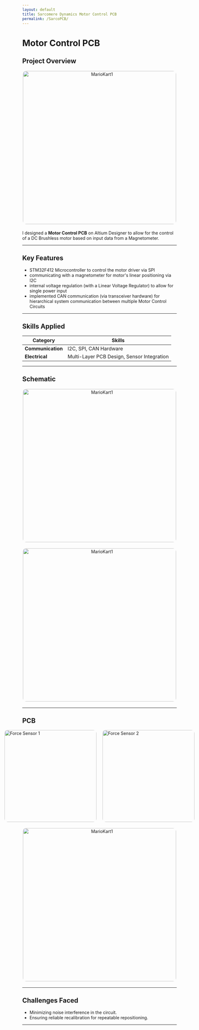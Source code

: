 ```yaml
---
layout: default
title: Sarcomere Dynamics Motor Control PCB
permalink: /SarcoPCB/
---
```


# Motor Control PCB

## Project Overview

<div style="text-align: center; margin: 20px 0;">
    <img src="{{ '/docs/assets/MotorControlPCB.png' | relative_url }}" alt="MarioKart1" style="width: 500px; border-radius: 10px;">
</div>

I designed a **Motor Control PCB** on Altium Designer to allow for the control of a DC Brushless motor based on input data from a Magnetometer.

---

## Key Features
- STM32F412 Microcontroller to control the motor driver via SPI
- communicating with a magnetometer for motor's linear positioning via I2C
- internal voltage regulation (with a Linear Voltage Regulator) to allow for single power input
- implemented CAN communication (via transceiver hardware) for hierarchical system communication between multiple Motor Control Circuits

---

## Skills Applied

| **Category**    | **Skills**                                                                 |
|------------------|---------------------------------------------------------------------------|
| **Communication** | I2C, SPI, CAN Hardware                            |
| **Electrical**    | Multi-Layer PCB Design, Sensor Integration |

---

## Schematic
<div style="text-align: center; margin: 20px 0;">
    <img src="{{ '/docs/assets/Top Level.png' | relative_url }}" alt="MarioKart1" style="width: 500px; border-radius: 10px;">
</div>

<div style="text-align: center; margin: 20px 0;">
    <img src="{{ '/docs/assets/STM32.png' | relative_url }}" alt="MarioKart1" style="width: 500px; border-radius: 10px;">
</div>



---
## PCB


<div style="display: flex; justify-content: center; gap: 20px; margin-bottom: 20px;">
  <img src="{{ '/docs/assets/pcbFront.png' | relative_url }}" alt="Force Sensor 1" style="width: 300px; border-radius: 10px;">
  <img src="{{ '/docs/assets/pcbBack.png' | relative_url }}" alt="Force Sensor 2" style="width: 300px; border-radius: 10px;">
</div>

<div style="text-align: center; margin: 20px 0;">
    <img src="{{ '/docs/assets/pcbBack2.png' | relative_url }}" alt="MarioKart1" style="width: 500px; border-radius: 10px;">
</div>



---

## Challenges Faced
- Minimizing noise interference in the circuit.
- Ensuring reliable recalibration for repeatable repositioning.

---

